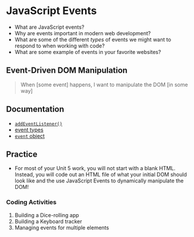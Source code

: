# JavaScript Events

- What are JavaScript events?
- Why are events important in modern web development?
- What are some of the different _types_ of events we might want to respond to when working with code?
- What are some example of events in your favorite websites?

## Event-Driven DOM Manipulation

> When [some event] happens, I want to manipulate the DOM [in some way]

## Documentation
- [`addEventListener()`](https://developer.mozilla.org/en-US/docs/Web/API/EventTarget/addEventListener)
- [event types](https://developer.mozilla.org/en-US/docs/Web/Events)
- [`event` object](https://developer.mozilla.org/en-US/docs/Web/API/Event)

## Practice

- For most of your Unit 5 work, you will not start with a blank HTML. Instead, you will code out an HTML file of what your initial DOM should look like and the use JavaScript Events to dynamically manipulate the DOM!

### Coding Activities
1. Building a Dice-rolling app
2. Building a Keyboard tracker
3. Managing events for multiple elements